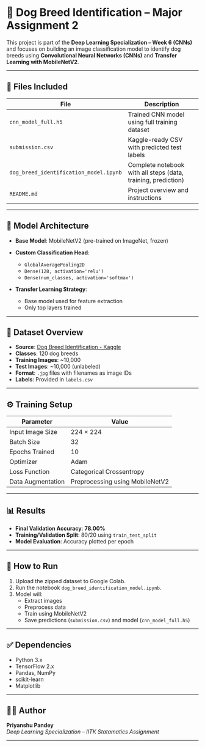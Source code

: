 # 🐶 Dog Breed Identification – Major Assignment 2

This project is part of the **Deep Learning Specialization – Week 6 (CNNs)** and focuses on building an image classification model to identify dog breeds using **Convolutional Neural Networks (CNNs)** and **Transfer Learning with MobileNetV2**.

---

## 📁 Files Included

| File                     | Description                                      |
|--------------------------|--------------------------------------------------|
| `cnn_model_full.h5`      | Trained CNN model using full training dataset    |
| `submission.csv`         | Kaggle-ready CSV with predicted test labels      |
| `dog_breed_identification_model.ipynb` | Complete notebook with all steps (data, training, prediction) |
| `README.md`              | Project overview and instructions                |

---

## 🧠 Model Architecture

- **Base Model**: MobileNetV2 (pre-trained on ImageNet, frozen)
- **Custom Classification Head**:
  - `GlobalAveragePooling2D`
  - `Dense(128, activation='relu')`
  - `Dense(num_classes, activation='softmax')`

- **Transfer Learning Strategy**:
  - Base model used for feature extraction
  - Only top layers trained

---

## 🔁 Dataset Overview

- **Source**: [Dog Breed Identification - Kaggle](https://www.kaggle.com/c/dog-breed-identification/)
- **Classes**: 120 dog breeds
- **Training Images**: ~10,000
- **Test Images**: ~10,000 (unlabeled)
- **Format**: `.jpg` files with filenames as image IDs
- **Labels**: Provided in `labels.csv`

---

## ⚙️ Training Setup

| Parameter        | Value         |
|------------------|---------------|
| Input Image Size | 224 × 224     |
| Batch Size       | 32            |
| Epochs Trained   | 10            |
| Optimizer        | Adam          |
| Loss Function    | Categorical Crossentropy |
| Data Augmentation | Preprocessing using MobileNetV2 |

---

## 📊 Results

- **Final Validation Accuracy**: **78.00%**
- **Training/Validation Split**: 80/20 using `train_test_split`
- **Model Evaluation**: Accuracy plotted per epoch

---

## 📌 How to Run

1. Upload the zipped dataset to Google Colab.
2. Run the notebook `dog_breed_identification_model.ipynb`.
3. Model will:
   - Extract images
   - Preprocess data
   - Train using MobileNetV2
   - Save predictions (`submission.csv`) and model (`cnn_model_full.h5`)

---

## ✅ Dependencies

- Python 3.x  
- TensorFlow 2.x  
- Pandas, NumPy  
- scikit-learn  
- Matplotlib

---

## 🙋‍♂️ Author

**Priyanshu Pandey**  
_Deep Learning Specialization – IITK Statamatics Assignment_

---

